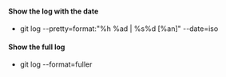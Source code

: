 #### Show the log with the date
- git log --pretty=format:"%h %ad | %s%d [%an]" --date=iso

#### Show the full log
- git log --format=fuller  